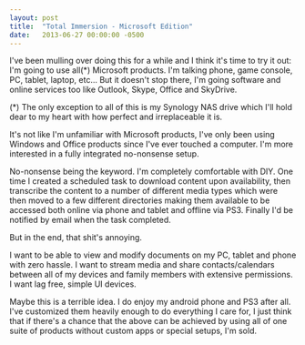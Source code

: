 ```yaml
---
layout: post
title:  "Total Immersion - Microsoft Edition"
date:   2013-06-27 00:00:00 -0500
---
```


I've been mulling over doing this for a while and I think it's time to try it out: I'm going to use all(*) Microsoft products. I'm talking phone, game console, PC, tablet, laptop, etc... But it doesn't stop there, I'm going software and online services too like Outlook, Skype, Office and SkyDrive.

(*) The only exception to all of this is my Synology NAS drive which I'll hold dear to my heart with how perfect and irreplaceable it is.

It's not like I'm unfamiliar with Microsoft  products, I've only been using Windows and Office products since I've ever touched a computer. I'm more interested in a fully integrated no-nonsense setup.

No-nonsense being the keyword. I'm completely comfortable with DIY. One time I created a scheduled task to download content upon availability, then  transcribe the content to a number of different media types which were then moved to a few different directories making them available to be accessed both online via phone and tablet and offline via PS3. Finally I'd be notified by email when the task completed.

But in the end, that shit's annoying.

I want to be able to view and modify documents on my PC, tablet and phone with zero hassle. I want to stream media and share contacts/calendars between all of my devices and family members with extensive permissions. I want lag free, simple UI devices.

Maybe this is a terrible idea. I do enjoy my android phone and PS3 after all. I've customized them heavily enough to do everything I care for, I just think that if there's a chance that the above can be achieved by using all of one suite of products without custom apps or special setups, I'm sold.




